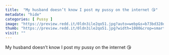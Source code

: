 ```yaml
---
title:  "My husband doesn’t know I post my pussy on the internet 😘"
metadate: "hide"
categories: [ Pussy ]
image: "https://preview.redd.it/0ldn3ile2qo51.jpg?auto=webp&s=b73bd328dd4604b4637bd8c638f3c3918321a5d7"
thumb: "https://preview.redd.it/0ldn3ile2qo51.jpg?width=1080&crop=smart&auto=webp&s=cf47934fbaa73c0ab88f39c16f66376f1b723aef"
visit: ""
---
```

My husband doesn’t know I post my pussy on the internet 😘
